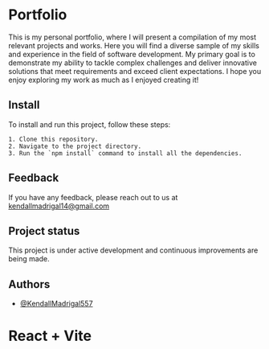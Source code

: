 
# Portfolio

This is my personal portfolio, where I will present a compilation of my most relevant projects and works. Here you will find a diverse sample of my skills and experience in the field of software development. 
My primary goal is to demonstrate my ability to tackle complex challenges and deliver innovative solutions that meet requirements and exceed client expectations. 
I hope you enjoy exploring my work as much as I enjoyed creating it!

## Install

To install and run this project, follow these steps:

    1. Clone this repository.
    2. Navigate to the project directory.
    3. Run the `npm install` command to install all the dependencies.
    



## Feedback

If you have any feedback, please reach out to us at kendallmadrigal14@gmail.com

## Project status

This project is under active development and continuous improvements are being made.
## Authors

- [@KendallMadrigal557](https://github.com/KendallMadrigal557)


# React + Vite


